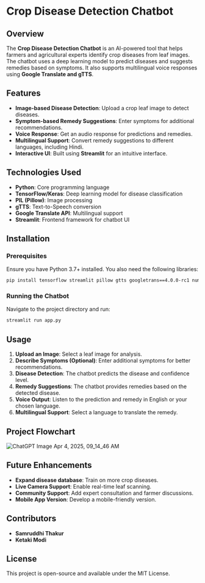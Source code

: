 # Crop Disease Detection Chatbot

## Overview
The **Crop Disease Detection Chatbot** is an AI-powered tool that helps farmers and agricultural experts identify crop diseases from leaf images. The chatbot uses a deep learning model to predict diseases and suggests remedies based on symptoms. It also supports multilingual voice responses using **Google Translate and gTTS**.

## Features
- **Image-based Disease Detection**: Upload a crop leaf image to detect diseases.
- **Symptom-based Remedy Suggestions**: Enter symptoms for additional recommendations.
- **Voice Response**: Get an audio response for predictions and remedies.
- **Multilingual Support**: Convert remedy suggestions to different languages, including Hindi.
- **Interactive UI**: Built using **Streamlit** for an intuitive interface.

## Technologies Used
- **Python**: Core programming language
- **TensorFlow/Keras**: Deep learning model for disease classification
- **PIL (Pillow)**: Image processing
- **gTTS**: Text-to-Speech conversion
- **Google Translate API**: Multilingual support
- **Streamlit**: Frontend framework for chatbot UI

## Installation
### Prerequisites
Ensure you have Python 3.7+ installed. You also need the following libraries:
```bash
pip install tensorflow streamlit pillow gtts googletrans==4.0.0-rc1 numpy
```

### Running the Chatbot
Navigate to the project directory and run:
```bash
streamlit run app.py
```

## Usage
1. **Upload an Image**: Select a leaf image for analysis.
2. **Describe Symptoms (Optional)**: Enter additional symptoms for better recommendations.
3. **Disease Detection**: The chatbot predicts the disease and confidence level.
4. **Remedy Suggestions**: The chatbot provides remedies based on the detected disease.
5. **Voice Output**: Listen to the prediction and remedy in English or your chosen language.
6. **Multilingual Support**: Select a language to translate the remedy.

## Project Flowchart
![ChatGPT Image Apr 4, 2025, 09_14_46 AM](https://github.com/user-attachments/assets/39577b9a-cc9c-480d-8837-26e5c7c68013)


## Future Enhancements
- **Expand disease database**: Train on more crop diseases.
- **Live Camera Support**: Enable real-time leaf scanning.
- **Community Support**: Add expert consultation and farmer discussions.
- **Mobile App Version**: Develop a mobile-friendly version.

## Contributors
- **Samruddhi Thakur**
- **Ketaki Modi**  

## License
This project is open-source and available under the MIT License.


